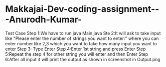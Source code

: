 # Makkajai-Dev-coding-assignment---Anurodh-Kumar-
Test Case
Step 1:We have to run java Main.java
Ste 2:It will ask to take input like "Please enter the number of strings you want to enter:" where you can enter number like 2,3 which you want to take how many input you want to enter
Step 3: Type Enter
Step 4:Enter 1st string and press Enter
Step 5:Repeat the step 4 for other string you will enter and then Enter
Step 6:After all input it will print the output as shown in screenshot in Output.png
